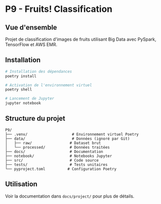 # P9 - Fruits! Classification

## Vue d'ensemble

Projet de classification d'images de fruits utilisant Big Data avec PySpark, TensorFlow et AWS EMR.

## Installation

```bash
# Installation des dépendances
poetry install

# Activation de l'environnement virtuel
poetry shell

# Lancement de Jupyter
jupyter notebook
```

## Structure du projet

```
P9/
├── .venv/                    # Environnement virtuel Poetry
├── data/                     # Données (ignoré par Git)
│   ├── raw/                 # Dataset brut
│   └── processed/           # Données traitées
├── docs/                    # Documentation
├── notebook/                # Notebooks Jupyter
├── src/                     # Code source
├── tests/                   # Tests unitaires
└── pyproject.toml          # Configuration Poetry
```

## Utilisation

Voir la documentation dans `docs/project/` pour plus de détails.
